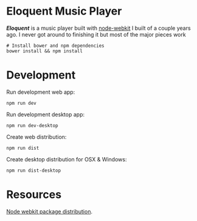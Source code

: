 Eloquent Music Player
=====================

***Eloquent*** is a music player built with [node-webkit](https://github.com/rogerwang/node-webkit/wiki) I built of a couple years ago. I never got around to finishing it but most of the major pieces work

```
# Install bower and npm dependencies
bower install && npm install
```

# Development

Run development web app:
```
npm run dev
```

Run development desktop app:
```
npm run dev-desktop
```

Create web distribution:
```
npm run dist
```

Create desktop distribution for OSX & Windows:
```
npm run dist-desktop
```

# Resources

[Node webkit package distribution](https://github.com/rogerwang/node-webkit/wiki/How-to-package-and-distribute-your-apps).